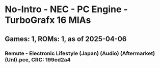 # No-Intro - NEC - PC Engine - TurboGrafx 16 MIAs
## Games: 1, ROMs: 1, as of 2025-04-06

### Remute - Electronic Lifestyle (Japan) (Audio) (Aftermarket) (Unl).pce, CRC: 199ed2a4
